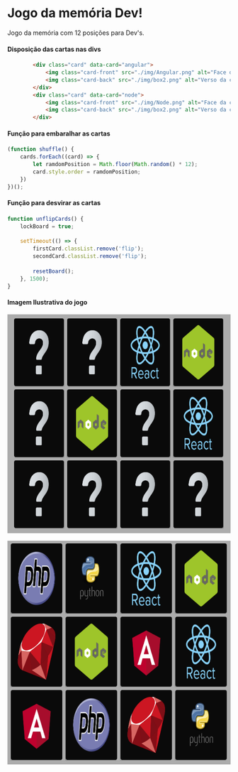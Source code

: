 

# Jogo da memória Dev!

Jogo da memória com 12 posições para Dev's.

#### Disposição das cartas nas divs
```html
        <div class="card" data-card="angular">
            <img class="card-front" src="./img/Angular.png" alt="Face da carta">
            <img class="card-back" src="./img/box2.png" alt="Verso da carta">
        </div>
        <div class="card" data-card="node">
            <img class="card-front" src="./img/Node.png" alt="Face da carta">
            <img class="card-back" src="./img/box2.png" alt="Verso da carta">
        </div>
```

#### Função para embaralhar as cartas
```js
(function shuffle() {
    cards.forEach((card) => {
        let ramdomPosition = Math.floor(Math.random() * 12);
        card.style.order = ramdomPosition;
    })
})();
```

#### Função para desvirar as cartas
```js
function unflipCards() {
    lockBoard = true;

    setTimeout(() => {
        firstCard.classList.remove('flip');
        secondCard.classList.remove('flip');

        resetBoard();
    }, 1500);
}
```

#### Imagem Ilustrativa do jogo

![fig1](/.tmp/fig1.png)

![](/.tmp/fig2.png)

